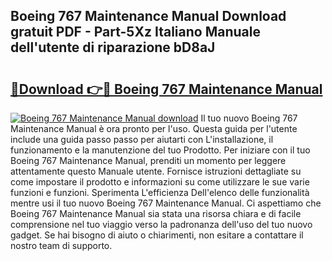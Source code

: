 ## Boeing 767 Maintenance Manual Download gratuit PDF - Part-5Xz Italiano Manuale dell'utente di riparazione bD8aJ

# <h2><a href="http://dfeuc3.blite.top/?on=Boeing+767+Maintenance+Manual">🔗Download 👉🔴 Boeing 767 Maintenance Manual</a></h2>

[![Boeing 767 Maintenance Manual download](https://i.imgur.com/lujVjoI.png)](http://dfeuc3.blite.top/?on=Boeing+767+Maintenance+Manual)
Il tuo nuovo Boeing 767 Maintenance Manual è ora pronto per l'uso. Questa guida per l'utente include una guida passo passo per aiutarti con L'installazione, il funzionamento e la manutenzione del tuo Prodotto. Per iniziare con il tuo Boeing 767 Maintenance Manual, prenditi un momento per leggere attentamente questo Manuale utente. Fornisce istruzioni dettagliate su come impostare il prodotto e informazioni su come utilizzare le sue varie funzioni e funzioni. Sperimenta L'efficienza Dell'elenco delle funzionalità mentre usi il tuo nuovo Boeing 767 Maintenance Manual. Ci aspettiamo che Boeing 767 Maintenance Manual sia stata una risorsa chiara e di facile comprensione nel tuo viaggio verso la padronanza dell'uso del tuo nuovo gadget. Se hai bisogno di aiuto o chiarimenti, non esitare a contattare il nostro team di supporto.
